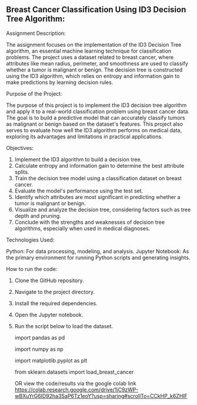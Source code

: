 ## Breast Cancer Classification Using ID3 Decision Tree Algorithm:

Assignment Description:

The assignment focuses on the implementation of the ID3 Decision Tree algorithm, an essential machine learning technique for classification problems. The project uses a dataset related to breast cancer, where attributes like mean radius, perimeter, and smoothness are used to classify whether a tumor is malignant or benign. The decision tree is constructed using the ID3 algorithm, which relies on entropy and information gain to make predictions by learning decision rules.

Purpose of the Project:

The purpose of this project is to implement the ID3 decision tree algorithm and apply it to a real-world classification problem using breast cancer data. The goal is to build a predictive model that can accurately classify tumors as malignant or benign based on the dataset's features. This project also serves to evaluate how well the ID3 algorithm performs on medical data, exploring its advantages and limitations in practical applications.

Objectives:

1. Implement the ID3 algorithm to build a decision tree.
2. Calculate entropy and information gain to determine the best attribute splits.
3. Train the decision tree model using a classification dataset on breast cancer.
4. Evaluate the model's performance using the test set.
5. Identify which attributes are most significant in predicting whether a tumor is malignant or benign.
6. Visualize and analyze the decision tree, considering factors such as tree depth and pruning.
7. Conclude with the strengths and weaknesses of decision tree algorithms, especially when used in medical diagnoses.

Technologies Used:

Python: For data processing, modeling, and analysis.
Jupyter Notebook: As the primary environment for running Python scripts and generating insights.

How to run the code:

1. Clone the GitHub repository.
2. Navigate to the project directory.
3. Install the required dependencies.
4. Open the Jupyter notebook.
5. Run the script below to load the dataset.

   import pandas as pd
   
   import numpy as np
   
   import matplotlib.pyplot as plt
   
   from sklearn.datasets import load_breast_cancer
   

   OR view the code/results via the google colab link  
https://colab.research.google.com/drive/1jC9zWP-wBXuYrG6lD92ha3SaP6Tz1eoY?usp=sharing#scrollTo=CCkHP_k6ZHlF
